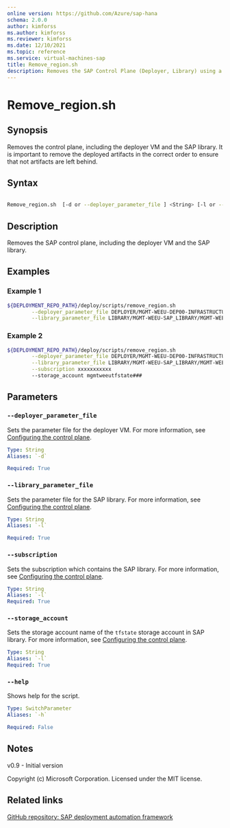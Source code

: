 ```yaml
---
online version: https://github.com/Azure/sap-hana
schema: 2.0.0
author: kimforss
ms.author: kimforss
ms.reviewer: kimforss
ms.date: 12/10/2021
ms.topic: reference
ms.service: virtual-machines-sap
title: Remove_region.sh
description: Removes the SAP Control Plane (Deployer, Library) using a shell script.
---
```


# Remove_region.sh

## Synopsis

Removes the control plane, including the deployer VM and the SAP library. It is important to remove the deployed artifacts in the correct order to ensure that not artifacts are left behind.
## Syntax

```bash

Remove_region.sh  [-d or --deployer_parameter_file ] <String> [-l or --library_parameter_file ] <String>
```

## Description
Removes the SAP control plane, including the deployer VM and the SAP library.

## Examples

### Example 1
```bash
${DEPLOYMENT_REPO_PATH}/deploy/scripts/remove_region.sh                                                         \
        --deployer_parameter_file DEPLOYER/MGMT-WEEU-DEP00-INFRASTRUCTURE/MGMT-WEEU-DEP00-INFRASTRUCTURE.tfvars  \
        --library_parameter_file LIBRARY/MGMT-WEEU-SAP_LIBRARY/MGMT-WEEU-SAP_LIBRARY.tfvars                      
```

### Example 2
```bash
${DEPLOYMENT_REPO_PATH}/deploy/scripts/remove_region.sh                                                          \
        --deployer_parameter_file DEPLOYER/MGMT-WEEU-DEP00-INFRASTRUCTURE/MGMT-WEEU-DEP00-INFRASTRUCTURE.tfvars  \
        --library_parameter_file LIBRARY/MGMT-WEEU-SAP_LIBRARY/MGMT-WEEU-SAP_LIBRARY.tfvars                      \
        --subscription xxxxxxxxxxx
        --storage_account mgmtweeutfstate###
```

## Parameters

### `--deployer_parameter_file`
Sets the parameter file for the deployer VM. For more information, see [Configuring the control plane](../automation-configure-control-plane.md#deployer).

```yaml
Type: String
Aliases: `-d`

Required: True
```

### `--library_parameter_file`
Sets the parameter file for the SAP library. For more information, see [Configuring the control plane](../automation-configure-control-plane.md#sap-library).

```yaml
Type: String
Aliases: `-l`

Required: True
```

### `--subscription`
Sets the subscription which contains the SAP library. For more information, see [Configuring the control plane](../automation-configure-control-plane.md#sap-library).

```yaml
Type: String
Aliases: `-l`
Required: True
```

### `--storage_account`
Sets the storage account name of the `tfstate` storage account in SAP library. For more information, see [Configuring the control plane](../automation-configure-control-plane.md#sap-library).

```yaml
Type: String
Aliases: `-l`
Required: True
```

### `--help`
Shows help for the script.

```yaml
Type: SwitchParameter
Aliases: `-h`

Required: False
```


## Notes
v0.9 - Initial version


Copyright (c) Microsoft Corporation.
Licensed under the MIT license.

## Related links

[GitHub repository: SAP deployment automation framework](https://github.com/Azure/sap-automation )
